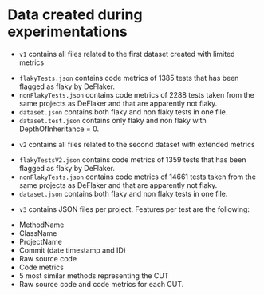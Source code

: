 # Data created during experimentations

- `v1` contains all files related to the first dataset created with limited metrics

* `flakyTests.json` contains code metrics of 1385 tests that has been flagged as flaky by DeFlaker.
* `nonFlakyTests.json` contains code metrics of 2288 tests taken from the same projects as DeFlaker and that are apparently not flaky.
* `dataset.json` contains both flaky and non flaky tests in one file.
* `dataset.test.json` contains only flaky and non flaky with DepthOfInheritance = 0.

- `v2` contains all files related to the second dataset with extended metrics

* `flakyTestsV2.json` contains code metrics of 1359 tests that has been flagged as flaky by DeFlaker.
* `nonFlakyTests.json` contains code metrics of 14661 tests taken from the same projects as DeFlaker and that are apparently not flaky.
* `dataset.json` contains both flaky and non flaky tests in one file.

- `v3` contains JSON files per project. Features per test are the following:

* MethodName
* ClassName
* ProjectName
* Commit (date timestamp and ID)
* Raw source code
* Code metrics
* 5 most similar methods representing the CUT
* Raw source code and code metrics for each CUT. 
